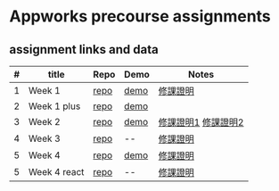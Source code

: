 # Appworks precourse assignments

## assignment links and data
| # | title | Repo | Demo | Notes | 
| --- | --- | --- | --- | --- |
| 1 | Week 1 | [repo](https://github.com/Joy-port/aw-remote-assignments/tree/master/week1) | [demo](https://joy-port.github.io/aw-remote-assignments/week1) | [修課證明](https://imgur.com/gallery/TfFXjQK) |
| 2 | Week 1 plus | [repo](https://github.com/Joy-port/aw-remote-assignments/tree/master/week1-plus) | [demo](https://joy-port.github.io/aw-remote-assignments/week1-plus) |  |
| 3 | Week 2 | [repo](https://github.com/Joy-port/aw-remote-assignments/tree/master/week2) | [demo](https://joy-port.github.io/aw-remote-assignments/week2) | [修課證明1](https://imgur.com/gallery/mx8oCpD) [修課證明2](https://imgur.com/gallery/FNuJLh2) |
| 4 | Week 3 | [repo](https://github.com/Joy-port/aw-remote-assignments/tree/master/week3) | -- | [修課證明](https://imgur.com/gallery/X4d4wtz) |
| 5 | Week 4 | [repo](https://github.com/Joy-port/aw-remote-assignments/tree/master/week4) | [demo](https://joy-port.github.io/aw-remote-assignments/week4) | [修課證明](https://imgur.com/gallery/5nXpZFH) |
| 5 | Week 4 react | [repo](https://github.com/Joy-port/aw-remote-assignments/tree/week4-react) | -- | [修課證明](https://imgur.com/gallery/5nXpZFH) |


